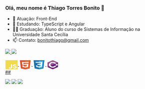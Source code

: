 ### Olá, meu nome é Thiago Torres Bonito 👋

- 🔭 Atuação: Front-End <br>
- 🌱 Estudando: TypeScript e Angular <br>
- 👨‍🎓 Graduação: Aluno do curso de Sistemas de Informação na Universidade Santa Cecília <br>
- 📫 Contato: bonitothiago@gmail.com
<div>
  <a href="https://github.com/ThiagoBonito">
  <img height="180em" src="https://github-readme-stats.vercel.app/api?username=ThiagoBonito&show_icons=true&theme=highcontrast&include_all_commits=true&count_private=true"/>
  <img height="180em" src="https://github-readme-stats.vercel.app/api/top-langs/?username=ThiagoBonito&layout=compact&langs_count=7&theme=highcontrast"/>
</div>
  <div style="display: inline_block"><br>
  <img align="center" alt="ThiagoBonito-Js" height="30" width="40" src="https://raw.githubusercontent.com/devicons/devicon/master/icons/javascript/javascript-plain.svg">
  <img align="center" alt="ThiagoBonito-HTML" height="30" width="40" src="https://raw.githubusercontent.com/devicons/devicon/master/icons/html5/html5-original.svg">
  <img align="center" alt="ThiagoBonito-CSS" height="30" width="40" src="https://raw.githubusercontent.com/devicons/devicon/master/icons/css3/css3-original.svg">
  <img align="center" alt="ThiagoBonito-Csharp" height="30" width="40" src="https://raw.githubusercontent.com/devicons/devicon/master/icons/csharp/csharp-original.svg">
</div>
##
<div> 

  <a href="https://www.instagram.com/thiago_bonito.br/" target="_blank"><img src="https://img.shields.io/badge/-Instagram-%23E4405F?style=for-the-badge&logo=instagram&logoColor=white" target="_blank"></a>
  <a href = "mailto:bonitothiago@gmail.com"><img src="https://img.shields.io/badge/-Gmail-%23333?style=for-the-badge&logo=gmail&logoColor=white" target="_blank"></a>
  <a href="https://www.linkedin.com/in/thiago-bonito-1275181b0/" target="_blank"><img src="https://img.shields.io/badge/-LinkedIn-%230077B5?style=for-the-badge&logo=linkedin&logoColor=white" target="_blank"></a> 
</div>

